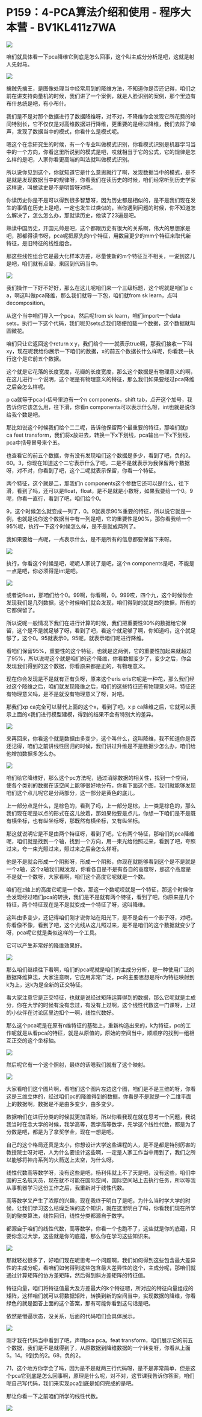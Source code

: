 # P159：4-PCA算法介绍和使用 - 程序大本营 - BV1KL411z7WA

![](img/4f67157c8dd1832e3499b470ca47df4a_0.png)

咱们就具体看一下pca降维它到底是怎么回事，这个叫主成分分析是吧，这就是射人先射马。

![](img/4f67157c8dd1832e3499b470ca47df4a_2.png)

擒贼先擒王，是图像处理当中经常用到的降维方法，不知道你是否还记得，咱们之前在讲支持向量机的时候，我们讲了一个案例，就是人脸识别的案例，那个里边有布什总统是吧，有小布什。

我们是不是对那个数据进行了数据降维呀，对不对，不降维你会发现它所花费的时间特别长，它不仅仅是对高维数据进行降维，更重要的是经过降维，我们去除了噪声，发现了数据当中的模式，你看什么是模式呢。

嗯这个在念研究生的时候，有一个专业叫做模式识别，你看模式识别是机器学习当中的一个方向，你看这里所说到的模式是吧，哎就相当于它的公式，它的规律是怎么样的是吧，人家你看更高端的叫法就叫做模式识别。

所以说你见到这个，你就知道它是什么意思就行了啊，发现数据当中的模式，是不是就是发现数据当中的规律呀，你看我们在读历史的时候，咱们经常听到历史学家这样说，叫做读史是不是明智呀对吧。

你读历史你是不是可以得到很多智慧呀，因为历史都是相似的，是不是我们现在发生的事情在历史上是吧，一定也发生过类似的，当你遇到问题的时候，你不知道怎么解决了，怎么怎么办，那就读历史，他读了23遍是吧。

熟读中国历史，开国元帅是吧，这个都跟历史有很大的关系啊，伟大的思想家是吧，那都得读书呀，pca呢把原先的n个特征，用数目更少的mm个特征来取代新特征，是旧特征的线性组合。

那这些线性组合它是最大化样本方差，尽量使新的m个特征互不相关，一说到这儿是吧，咱们就有点晕，来回到代码当中。



![](img/4f67157c8dd1832e3499b470ca47df4a_4.png)

我们操作一下好不好好，那么在这儿呢咱们来一个三级标题，这个呢就是咱们p c a，啊这叫做pca降维，那么我们就导一下包，咱们就from sk learn，点叫decomposition。

从这个当中咱们导入一个pca，然后呢from sk learn，咱们import一个data sets，执行一下这个代码，我们呢贝sets点我们随便加载一个数据，这个数据就叫圆微花。

咱们只让它返回这个return x y，我们给个一一就表示true啊，那我们接收一下叫xy，现在呢我给你展示一下咱们的数据，x的前五个数据长什么样呢，你看我一执行这个是它前五个数据。

这个就是它花落的长度宽度，花瓣的长度宽度，那么这个数据是有物理意义的啊，在这儿进行一个说明，这个呢是有物理意义的特征，那么我们如果要经过pca降维之后会怎么样呢。

p ca就等于pca小括号里边有一个n components，shift tab，点开这个加号，我告诉你它该怎么用，往下滑，你看n components可以表示什么呀，int也就是说你给我个数是吧。

那比如说这个时候我们给个二二呢，告诉他保留两个最重要的特征，那咱们就p ca feet transform，我们将x放进去，转换一下x下划线，pca输出一下x下划线，pca中括号冒号来个五。

也查看它的前五个数据，你有没有发现咱们这个数据是多少，看到了吧，负的2。60。3，你现在知道这个二它表示什么了吧，二是不是就表示为我保留两个数据呀，对不对，你看到了吧，这个二呢就表示保留，你看一个特征。

两个特征，这个就是二，那我们n components这个参数它还可以是什么，往下滑，看到了吗，还可以是float，float，是不是就是小数呀，如果我要给一个0。9呢，你看一直行，看到了吧，咱们给个0。

9，这个时候怎么就变成一列了，0。9就表示90%重要的特征，所以说它就是一例，也就是说你这个数据当中有一列是吧，它的重要性是90%，那你看我给一个95%呢，执行一下这个时候怎么样，是不是就成两列了。

我如果要给一点呢，一点表示什么，是不是所有的信息都要保留下来呀。

![](img/4f67157c8dd1832e3499b470ca47df4a_6.png)

执行，你看这个时候是吧，呃呃人家说了是吧，这个n components是吧，不能是一点是吧，你必须得是int是吧。



![](img/4f67157c8dd1832e3499b470ca47df4a_8.png)

或者说float，那咱们给个0。99啊，你看啊，0。999哎，四个九，这个时候你会发现我们是几列数据，这个时候咱们就会发现，咱们得到的就是四列数据，所有的它都保留了。

所以说呢一般情况下我们在进行计算的时候，我们把重要性90%的数据给它保留，这个是不是就足够了呀，看到了吧，看这个就足够了啊，你知道吗，这个就足够了，这个0。95就表示0。95呢，就表示咱们呢进行降维。

看咱们保留95%，重要性的这个特征，也就是这两例，它的重要性加起来就超过了95%，所以说呢这个就是咱们的这个降维，你看数据变少了，变少之后，你会发现我们得到的这个数据，你看原来都是正的，有物理意义。

现在你会发现是不是就有正有负呀，原来这个eris eris它呢是一种花，那么我们经过这个降维之后，咱们就发现降维之后，咱们的这些特征还有物理意义吗，特征还有物理意义吗，是不是就没有物理意义了呀，对吧。

那我们xp ca完全可以替代上面的这个x，看到了吧，x p ca降维之后，它就可以表示上面的x我们进行模型建模，得到的结果不会有特别大的差异。



![](img/4f67157c8dd1832e3499b470ca47df4a_10.png)

来再回来，你看这个就是数据由多变少，这个叫什么，这叫降维，我不知道你是否还记得，咱们之前讲线性回归的时候，我们讲过升维是不是数据少怎么办，咱们给他增加数据多怎么办。



![](img/4f67157c8dd1832e3499b470ca47df4a_12.png)

咱们给它降维好，那么这个pc方法呢，通过消除数据的相关性，找到一个空间，使各个类别的数据在该空间上能够很好地分布，你看下面这个图，我们就能够发现咱们这个点儿呢它是分两部分，这一部分是黄色的底儿。

上一部分点是什么，是棕色的，看到了吗，上一部分是棕，上一类是棕色的，那么我们现在呢是以点的形式在这儿放着，那如果他要是点儿，你想一下咱们是不是既有横坐标，也有纵坐标呀，那既然有横坐标，又有纵坐标。

那这就说明它是不是由两个特征呀，看到了吧，它有两个特征，那咱们的pca降维呢，咱们就是找到一个轴，找到一个方向，用一束光给他照过来，看到了吧，夸照过来，夸一束光照过来，照过来之后会怎么样呀。

他是不是就会形成一个阴影呀，形成一个阴影，你现在就能够看到这个是不是就是一个z轴，这个z轴我们就发现，你看各自是不是有各自的高度呀，那这个高度是不是就一个数呀，大家看啊，咱们这个高度它呢就是一个数。

咱们在z轴上的高度它呢是一个数，那这一个数呢哎就是一个特征，那这个时候你会发现经过咱们pca的转换，我们是不是就有两个特征，看到了吧，你原来是几个特征，两个特征现在是不是就变成一个特征了呀，这叫降维。

这叫由多变少，还记得咱们刚才说你站在阳光下，是不是会有一个影子呀，对吧，你看像不像，看到了吧，这个光线从这儿照过来，是不是咱们的这个数据就变少了呀，pca呢它就是类似这样的一个工具。

它可以产生非常好的降维效果好。

![](img/4f67157c8dd1832e3499b470ca47df4a_14.png)

那么咱们继续往下看啊，咱们的pca呢就是咱们的主成分分析，是一种使用广泛的数据降维算法，大家注意啊，它应用非常广泛，pc的主要思想是将n为特征映射到k为上，这k为是全新的正交特征。

看大家注意它是正交特征，也就是说经过矩阵运算得到的数据，那么它呢就是主成分，你在大学的时候有没有念过，有没有上过啊，这个线性代数这一门课呀，上过的小伙伴在讨论区里边扣个一啊，线性代数好。

那么这个pca呢是在原有n维特征的基础上，重新构造出来的，k为特征，pc的工作呢就是从看pca的特征，就是从原值的，原始的空间当中，顺顺序的找到一组相互正交的这个坐标轴。



![](img/4f67157c8dd1832e3499b470ca47df4a_16.png)

然后呢它有一个这个照射，最终的话嗯我们就有了这个映射。

![](img/4f67157c8dd1832e3499b470ca47df4a_18.png)

大家看咱们这个图片啊，看咱们这个图片左边这个图，咱们是不是三维的呀，你看这是三维立体的，经过咱们pc的降维得到的数据，你看是不是就是一个二维平面上的数据啊，数据是不是由多变少，由多变少。

数据咱们在进行分类的时候就更加清晰，所以你看我现在就在思考一个问题，我说我当时在念大学的时候，我学高等，我学高等数学，先学这个线性代数，都是为了分数是吧，都是为了拿奖学金，现在一想是吧。

自己的这个格局还真是太小，你想设计大学这些课程的人，是不是都是特别厉害的教授院士呀对吧，人为什么要设计这些啊，一定是人家工作当中用到了，我们之所以能够将神舟系列的火箭送上太空，为什么呀。

线性代数高等数学呀，没有这些是吧，杨利伟就上不了天是吧，没有这些，咱们中国的三名航天员，现在就不可能在国际空间，国际空间站上去执行任务，所以等我从事机器学习这份工作之后，我重新对于线性代数。

高等数学又产生了浓厚的兴趣，现在我终于明白了是吧，为什么当时学大学的时候，让我们学习这么枯燥乏味的这个知识，就在这里明白了吗，你看我们现在所学到的聚类算法，线性回归，线性分类都源自于数学。

都源自于咱们的线性代数，高等数学，你看一个也跑不了，这些就是你的底蕴，只要你念过大学，这些就是你的底蕴，那么你在学习这些知识来。



![](img/4f67157c8dd1832e3499b470ca47df4a_20.png)

那就轻松很多了，好咱们现在呢思考一个问题啊，我们如何得到这些包含最大差异性的主成分呢，看咱们如何得到这些包含最大差异性的这个，主成分呢，那咱们就通过计算矩阵的协方差矩阵，然后得到斜方差矩阵的特征值。

特征向量，咱们将特征值最大及方差最大的k个特征嗯，所对应的特征向量组成的矩阵，这样咱们就可以将数据矩阵，转换到新的空间当中，实现数据的降维，你看绿色的就是回答上面的这个答案，那有可能你看到这句话是吧。

依然是懵逼状态，没关系，后面的代码咱们会具体展示。

![](img/4f67157c8dd1832e3499b470ca47df4a_22.png)

刚才我在代码当中看到了吧，声明pca pca。feat transform，咱们展示它的前五个数据，我们是不是就得到了，从原数据到降维数据的一个转变呀，你看从上面5。14。9到负的2。68，负的2。

71，这个地方你学会了吗，因为是不是就两三行代码呀，是不是非常简单，但是这个pca它到底是怎么回事啊，原理是什么呢，对不对，这节课我告诉你答案，咱们呢自己写代码，我们来实现pca到底是如何完成的是吧。

那让你看一下之前咱们所学的线性代数。

![](img/4f67157c8dd1832e3499b470ca47df4a_24.png)